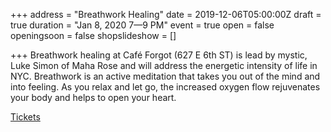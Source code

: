 +++
address = "Breathwork Healing"
date = 2019-12-06T05:00:00Z
draft = true
duration = "Jan 8, 2020 7—9 PM"
event = true
open = false
openingsoon = false
shopslideshow = []

+++
Breathwork healing at Café Forgot (627 E 6th ST) is lead by mystic, Luke Simon of Maha Rose and will address the energetic intensity of life in NYC. Breathwork is an active meditation that takes you out of the mind and into feeling. As you relax and let go, the increased oxygen flow rejuvenates your body and helps to open your heart.

[Tickets](https://www.eventbrite.com/e/breathwork-healing-at-cafe-forgot-tickets-87034860611 "tickets")